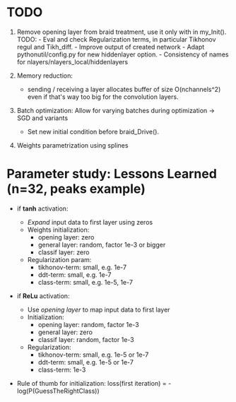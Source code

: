 # TODO

1. Remove opening layer from braid treatment, use it only with in my\_Init(). 
    TODO: 
        - Eval and check Regularization terms, in particular Tikhonov regul and Tikh_diff. 
        - Improve output of created network
        - Adapt pythonutil/config.py for new hiddenlayer option. 
        - Consistency of names for nlayers/nlayers_local/hiddenlayers 

2. Memory reduction:
    - sending / receiving a layer allocates buffer of size O(nchannels^2) even if that's way too big for the convolution layers.

3. Batch optimization: Allow for varying batches during optimization -> SGD and variants
    - Set new initial condition before braid\_Drive(). 

4. Weights parametrization using splines



# Parameter study: Lessons Learned (n=32, peaks example)

* if **tanh** activation:
    - *Expand* input data to first layer using zeros
    - Weights initialization: 
         * opening layer:    zero
         * general layer:   random, factor 1e-3 or bigger
         * classif layer:   zero
    - Regularization param: 
         * tikhonov-term:    small, e.g. 1e-7
         * ddt-term:         small, e.g. 1e-7
         * class-term:       small, e.g. 1e-5, 1e-7

* if **ReLu** activation:
    - Use *opening layer* to map input data to first layer
    - Initialization:
         * opening layer:   random, factor 1e-3
         * general layer:   zero
         * classif layer:   random, factor 1e-3
    - Regularization:
         * tikhonov-term:    small, e.g. 1e-5 or 1e-7
         * ddt-term:         small, e.g. 1e-5 or 1e-7
         * class-term:       1e-3

* Rule of thumb for initialization: 
    loss(first iteration) = - log(P(GuessTheRightClass))

